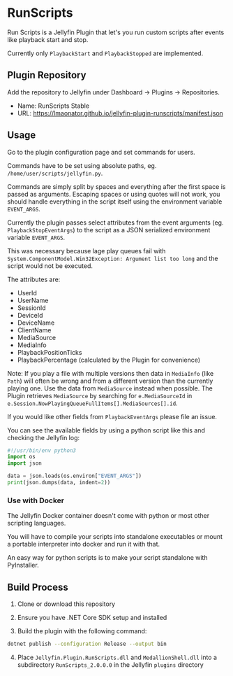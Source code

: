 # RunScripts

Run Scripts is a Jellyfin Plugin that let's you run custom scripts
after events like playback start and stop.

Currently only `PlaybackStart` and `PlaybackStopped` are implemented.

## Plugin Repository

Add the repository to Jellyfin under Dashboard -> Plugins -> Repositories.

- Name: RunScripts Stable
- URL: <https://lmaonator.github.io/jellyfin-plugin-runscripts/manifest.json>

## Usage

Go to the plugin configuration page and set commands for users.

Commands have to be set using absolute paths, eg.
`/home/user/scripts/jellyfin.py`.

Commands are simply split by spaces and everything after the
first space is passed as arguments. Escaping spaces or using quotes
will not work, you should handle everything in the script itself
using the environment variable `EVENT_ARGS`.

Currently the plugin passes select attributes from the event arguments
(eg. `PlaybackStopEventArgs`) to the script as a JSON serialized environment
variable `EVENT_ARGS`.

This was necessary because lage play queues fail with `System.ComponentModel.Win32Exception: Argument list too long` and the script would not be executed.

The attributes are:

- UserId
- UserName
- SessionId
- DeviceId
- DeviceName
- ClientName
- MediaSource
- MediaInfo
- PlaybackPositionTicks
- PlaybackPercentage (calculated by the Plugin for convenience)

Note: If you play a file with multiple versions then data in `MediaInfo` (like `Path`)
will often be wrong and from a different version than the currently playing one.
Use the data from `MediaSource` instead when possible.
The Plugin retrieves `MediaSource` by searching for `e.MediaSourceId` in `e.Session.NowPlayingQueueFullItems[].MediaSources[].id`.

If you would like other fields from `PlaybackEventArgs` please file an issue.

You can see the available fields by using a python script like this
and checking the Jellyfin log:

```python
#!/usr/bin/env python3
import os
import json

data = json.loads(os.environ["EVENT_ARGS"])
print(json.dumps(data, indent=2))
```

### Use with Docker

The Jellyfin Docker container doesn't come with python or most other
scripting languages.

You will have to compile your scripts into standalone executables or
mount a portable interpreter into docker and run it with that.

An easy way for python scripts is to make your script standalone with
PyInstaller.

## Build Process

1. Clone or download this repository

2. Ensure you have .NET Core SDK setup and installed

3. Build the plugin with the following command:

```sh
dotnet publish --configuration Release --output bin
```

4. Place `Jellyfin.Plugin.RunScripts.dll` and `MedallionShell.dll` into
a subdirectory `RunScripts_2.0.0.0` in the Jellyfin `plugins` directory
